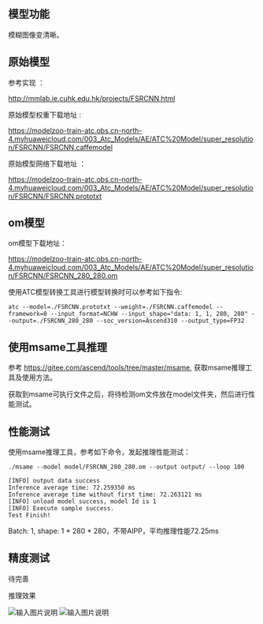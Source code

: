 ## 模型功能

模糊图像变清晰。

## 原始模型

参考实现 ：

http://mmlab.ie.cuhk.edu.hk/projects/FSRCNN.html

原始模型权重下载地址 :

https://modelzoo-train-atc.obs.cn-north-4.myhuaweicloud.com/003_Atc_Models/AE/ATC%20Model/super_resolution/FSRCNN/FSRCNN.caffemodel

原始模型网络下载地址 ：

https://modelzoo-train-atc.obs.cn-north-4.myhuaweicloud.com/003_Atc_Models/AE/ATC%20Model/super_resolution/FSRCNN/FSRCNN.prototxt


## om模型

om模型下载地址：

https://modelzoo-train-atc.obs.cn-north-4.myhuaweicloud.com/003_Atc_Models/AE/ATC%20Model/super_resolution/FSRCNN/FSRCNN_280_280.om

使用ATC模型转换工具进行模型转换时可以参考如下指令:

```
atc --model=./FSRCNN.prototxt --weight=./FSRCNN.caffemodel --framework=0 --input_format=NCHW --input_shape="data: 1, 1, 280, 280" --output=./FSRCNN_280_280 --soc_version=Ascend310 --output_type=FP32
```

## 使用msame工具推理

参考 https://gitee.com/ascend/tools/tree/master/msame, 获取msame推理工具及使用方法。

获取到msame可执行文件之后，将待检测om文件放在model文件夹，然后进行性能测试。

## 性能测试

使用msame推理工具，参考如下命令，发起推理性能测试： 

```
./msame --model model/FSRCNN_280_280.om --output output/ --loop 100
```

```
[INFO] output data success
Inference average time: 72.259350 ms
Inference average time without first time: 72.263121 ms
[INFO] unload model success, model Id is 1
[INFO] Execute sample success.
Test Finish!
```

Batch: 1, shape: 1 * 280 * 280，不带AIPP，平均推理性能72.25ms

## 精度测试

待完善

推理效果

![输入图片说明](https://images.gitee.com/uploads/images/2021/0204/134614_82efba7c_8070502.png "head_GT_bicubic.png")
![输入图片说明](https://images.gitee.com/uploads/images/2021/0204/134625_c174c017_8070502.png "head_GT_FSRCNN.png")
